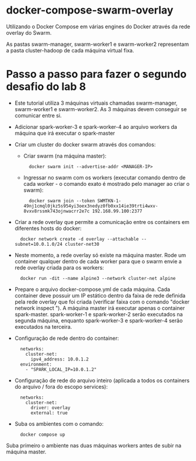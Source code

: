 # docker-compose-swarm-overlay
Utilizando o Docker Compose em várias engines do Docker através da rede overlay do Swarm.

As pastas swarm-manager, swarm-worker1 e swarm-worker2 representam a pasta cluster-hadoop de cada máquina virtual fixa.

# Passo a passo para fazer o segundo desafio do lab 8

* Este tutorial utiliza 3 máquinas virtuais chamadas swarm-manager, swarm-worker1 e swarm-worker2. As 3 máquinas devem conseguir se comunicar entre si.

* Adicionar spark-worker-3 e spark-worker-4 ao arquivo workers da máquina que irá executar o spark-master

* Criar um cluster do docker swarm através dos comandos:

    - Criar swarm (na máquina master):

            docker swarm init --advertise-addr <MANAGER-IP>

    - Ingressar no swarm com os workers (executar comando dentro de cada worker - o comando exato é mostrado pelo manager ao criar o swarm):

            docker swarm join --token SWMTKN-1-49nj1cmql0jkz5s954yi3oex3nedyz0fb0xx14ie39trti4wxv-8vxv8rssmk743ojnwacrr2e7c 192.168.99.100:2377

* Criar a rede overlay que permite a comunicação entre os containers em diferentes hosts do docker:

        docker network create -d overlay --attachable --subnet=10.0.1.0/24 cluster-net30

* Neste momento, a rede overlay só existe na máquina master. Rode um container qualquer dentro de cada worker
para que o swarm envie a rede overlay criada para os workers:

        docker run -dit --name alpine3 --network cluster-net alpine

* Prepare o arquivo docker-compose.yml de cada máquina. Cada container deve possuir um IP estático dentro da faixa de rede
definida pela rede overlay que foi criada (verificar faixa com o comando "docker network inspect <rede>").
A máquina master irá executar apenas o container spark-master. spark-worker-1 e spark-worker-2 serão executados na segunda
máquina, enquanto spark-worker-3 e spark-worker-4 serão executados na terceira.

* Configuração de rede dentro do container:

        networks:
          cluster-net:
            ipv4_address: 10.0.1.2
        environment:
          - "SPARK_LOCAL_IP=10.0.1.2"

* Configuração de rede do arquivo inteiro (aplicada a todos os containers do arquivo / fora do escopo services):

        networks:
          cluster-net:
            driver: overlay
            external: true

* Suba os ambientes com o comando:

        docker compose up

Suba primeiro o ambiente nas duas máquinas workers antes de subir na máquina master.

